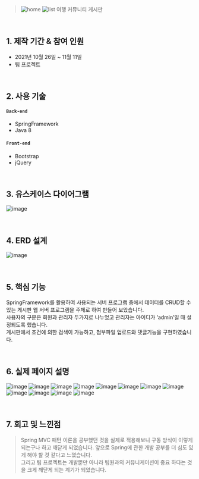 >![home](https://user-images.githubusercontent.com/84886987/155638517-3500074e-b3b9-48ca-b80a-bfa22afc89e1.png)
>![list](https://user-images.githubusercontent.com/84886987/155638525-a248d972-133c-4ce3-bfe2-8103feebcd9c.png)
>여행 커뮤니티 게시판    

<br>

## 1. 제작 기간 & 참여 인원
- 2021년 10월 26일 ~ 11월 11일
- 팀 프로젝트

<br>

## 2. 사용 기술
#### `Back-end`
  - SpringFramework
  - Java 8

#### `Front-end`
  - Bootstrap
  - jQuery

<br>

## 3. 유스케이스 다이어그램
![image](https://user-images.githubusercontent.com/84886987/155639679-5742c3e6-796b-4a7c-b708-79f614dbe989.png)

<br>

## 4. ERD 설계
![image](https://user-images.githubusercontent.com/84886987/155639753-54c1b526-343e-42c6-a565-1aeca8af5d7c.png)

<br>

## 5. 핵심 기능
SpringFramework를 활용하여 사용되는 서버 프로그램 중에서 데이터를 CRUD할 수 있는 게시판 웹 서버 프로그램을 주제로 하여 만들어 보았습니다.   
사용자의 구분은 회원과 관리자 두가지로 나누었고 관리자는 아이디가 ‘admin’일 때 설정되도록 했습니다.   
게시판에서 조건에 의한 검색이 가능하고, 첨부파일 업로드와 댓글기능을 구현하였습니다.   

<br>


## 6. 실제 페이지 설명
![image](https://user-images.githubusercontent.com/84886987/155640756-ecf412ed-563e-4d9e-9f40-029cbb74bd3d.png)
![image](https://user-images.githubusercontent.com/84886987/155640822-36e6380c-e23e-4f9f-bfa8-6fcbc9ebe959.png)
![image](https://user-images.githubusercontent.com/84886987/155640843-7e7e4676-0530-4796-b2ca-0c1d7e1044e9.png)
![image](https://user-images.githubusercontent.com/84886987/155640868-8a7b6c2b-000f-4179-bc24-55cdf8164e79.png)
![image](https://user-images.githubusercontent.com/84886987/155640883-70725ef2-0217-47be-ad1d-e4f9fec155df.png)
![image](https://user-images.githubusercontent.com/84886987/155640912-56ae23eb-4026-4b5a-a6d6-13e4254529c0.png)
![image](https://user-images.githubusercontent.com/84886987/155640928-14548a44-200b-41a4-8ced-445f77910b6f.png)
![image](https://user-images.githubusercontent.com/84886987/155640944-89fd0972-8664-4249-86e5-b80e1ce97b97.png)
![image](https://user-images.githubusercontent.com/84886987/155640967-aa659d48-c7fa-4862-879a-430a6374009c.png)
![image](https://user-images.githubusercontent.com/84886987/155640990-edfd9e56-9d1e-4680-ae27-c8403c77a3df.png)
![image](https://user-images.githubusercontent.com/84886987/155641015-1671b7b5-955c-4cbb-8cf2-5187a30e0f3a.png)
![image](https://user-images.githubusercontent.com/84886987/155641047-2c9cf9b0-8376-4254-9678-a1bcb7bffac1.png)


<br>

## 7. 회고 및 느낀점
>Spring MVC 패턴 이론을 공부했던 것을 실제로 적용해보니 구동 방식이 이렇게 되는구나 하고 깨닫게 되었습니다. 앞으로 Spring에 관한 개발 공부를 더 심도 있게 해야 할 것 같다고 느꼈습니다.    
>그리고 팀 프로젝트는 개발뿐만 아니라 팀원과의 커뮤니케이션이 중요 하다는 것을 크게 깨닫게 되는 계기가 되었습니다.   









